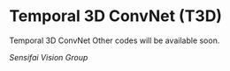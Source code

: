 # Temporal 3D ConvNet (T3D)

Temporal 3D ConvNet
Other codes will be available soon. 

_Sensifai Vision Group_
